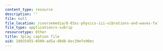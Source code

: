 ```yaml
---
content_type: resource
description: ''
file: null
file_location: /coursemedia/8-03sc-physics-iii-vibrations-and-waves-fall-2016/180354550500ad5ad0d86ec39efe90ec_1JeBWHzrRD4.srt
file_type: application/x-subrip
resourcetype: Other
title: 3play caption file
uid: 18035455-0500-ad5a-d0d8-6ec39efe90ec
---
```

